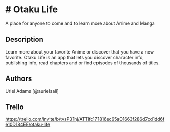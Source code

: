 # # Otaku Life

A place for anyone to come and to learn more about Anime and Manga

## Description

Learn more about your favorite Anime or discover that you have a new favorite. Otaku Life is an app that lets you discover character info, publishing info, read chapters and or find episodes of thousands of titles.

## Authors
Uriel Adams
[@aurielsali]

## Trello

https://trello.com/invite/b/tvsP31hj/ATTIfc171816ec65a01663f286d7cd1dd6fe10D184EE/otaku-life


